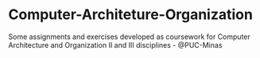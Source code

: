 # Computer-Architeture-Organization
Some assignments and exercises developed as  coursework for Computer Architecture and Organization II and  III disciplines - @PUC-Minas
